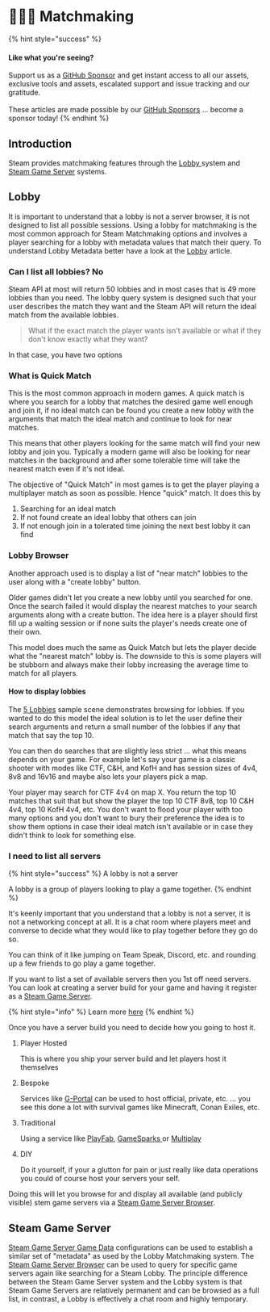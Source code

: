 # 🧑🤝🧑 Matchmaking

{% hint style="success" %}
#### Like what you're seeing?

Support us as a [GitHub Sponsor](../../../../become-a-sponsor/) and get instant access to all our assets, exclusive tools and assets, escalated support and issue tracking and our gratitude.\
\
These articles are made possible by our [GitHub Sponsors](../../../../become-a-sponsor/) ... become a sponsor today!
{% endhint %}

## &#x20;Introduction

Steam provides matchmaking features through the [Lobby ](matchmaking-tools.md)system and [Steam Game Server](game-server-browser/) systems.

## Lobby

It is important to understand that a lobby is not a server browser, it is not designed to list all possible sessions. Using a lobby for matchmaking is the most common approach for Steam Matchmaking options and involves a player searching for a lobby with metadata values that match their query. To understand Lobby Metadata better have a look at the [Lobby](matchmaking-tools.md) article.

### Can I list all lobbies? No

Steam API at most will return 50 lobbies and in most cases that is 49 more lobbies than you need. The lobby query system is designed such that your user describes the match they want and the Steam API will return the ideal match from the available lobbies.

> What if the exact match the player wants isn't available or what if they don't know exactly what they want?

In that case, you have two options

### What is Quick Match

This is the most common approach in modern games. A quick match is where you search for a lobby that matches the desired game well enough and join it, if no ideal match can be found you create a new lobby with the arguments that match the ideal match and continue to look for near matches.

This means that other players looking for the same match will find your new lobby and join you. Typically a modern game will also be looking for near matches in the background and after some tolerable time will take the nearest match even if it's not ideal.

The objective of "Quick Match" in most games is to get the player playing a multiplayer match as soon as possible. Hence "quick" match. It does this by&#x20;

1. Searching for an ideal match
2. If not found create an ideal lobby that others can join
3. If not enough join in a tolerated time joining the next best lobby it can find

### Lobby Browser

Another approach used is to display a list of "near match" lobbies to the user along with a "create lobby" button.

Older games didn't let you create a new lobby until you searched for one. Once the search failed it would display the nearest matches to your search arguments along with a create button. The idea here is a player should first fill up a waiting session or if none suits the player's needs create one of their own.

This model does much the same as Quick Match but lets the player decide what the "nearest match" lobby is. The downside to this is some players will be stubborn and always make their lobby increasing the average time to match for all players.

#### How to display lobbies

The [5 Lobbies](../../../../heathens-steamworks-complete/unity/sample-scenes/lobby/) sample scene demonstrates browsing for lobbies. If you wanted to do this model the ideal solution is to let the user define their search arguments and return a small number of the lobbies if any that match that say the top 10.&#x20;

You can then do searches that are slightly less strict ... what this means depends on your game. For example let's say your game is a classic shooter with modes like CTF, C\&H, and KofH and has session sizes of 4v4, 8v8 and 16v16 and maybe also lets your players pick a map.

Your player may search for CTF 4v4 on map X. You return the top 10 matches that suit that but show the player the top 10 CTF 8v8, top 10 C\&H 4v4, top 10 KofH 4v4, etc. You don't want to flood your player with too many options and you don't want to bury their preference the idea is to show them options in case their ideal match isn't available or in case they didn't think to look for something else.

### I need to list all servers

{% hint style="success" %}
A lobby is not a server

A lobby is a group of players looking to play a game together.
{% endhint %}

It's keenly important that you understand that a lobby is not a server, it is not a networking concept at all. It is a chat room where players meet and converse to decide what they would like to play together before they go do so.

You can think of it like jumping on Team Speak, Discord, etc. and rounding up a few friends to go play a game together.

If you want to list a set of available servers then you 1st off need servers. You can look at creating a server build for your game and having it register as a [Steam Game Server](game-server-browser/).

{% hint style="info" %}
Learn more [here](game-server-browser/)
{% endhint %}

Once you have a server build you need to decide how you going to host it.

1.  Player Hosted

    This is where you ship your server build and let players host it themselves
2.  Bespoke

    Services like [G-Portal](https://www.g-portal.com/) can be used to host official, private, etc. ... you see this done a lot with survival games like Minecraft, Conan Exiles, etc.
3.  Traditional

    Using a service like [PlayFab](https://playfab.com/), [GameSparks ](https://www.gamesparks.com/)or [Multiplay](https://unity.com/products/multiplay)
4.  DIY

    Do it yourself, if your a glutton for pain or just really like data operations you could of course host your servers your self.

Doing this will let you browse for and display all available (and publicly visible) stem game servers via a [Steam Game Server Browser](../../../../heathens-steamworks-complete/unity/components/game-server-browser-manager.md).

## Steam Game Server

[Steam Game Server Game Data](../../../../heathens-steamworks-complete/unity/scriptable-objects/steam-settings/game-server.md#gamedata) configurations can be used to establish a similar set of "metadata" as used by the Lobby Matchmaking system. The [Steam Game Server Browser](../../../../heathens-steamworks-complete/unity/components/game-server-browser-manager.md) can be used to query for specific game servers again like searching for a Steam Lobby. The principle difference between the Steam Game Server system and the Lobby system is that Steam Game Servers are relatively permanent and can be browsed as a full list, in contrast, a Lobby is effectively a chat room and highly temporary.&#x20;
